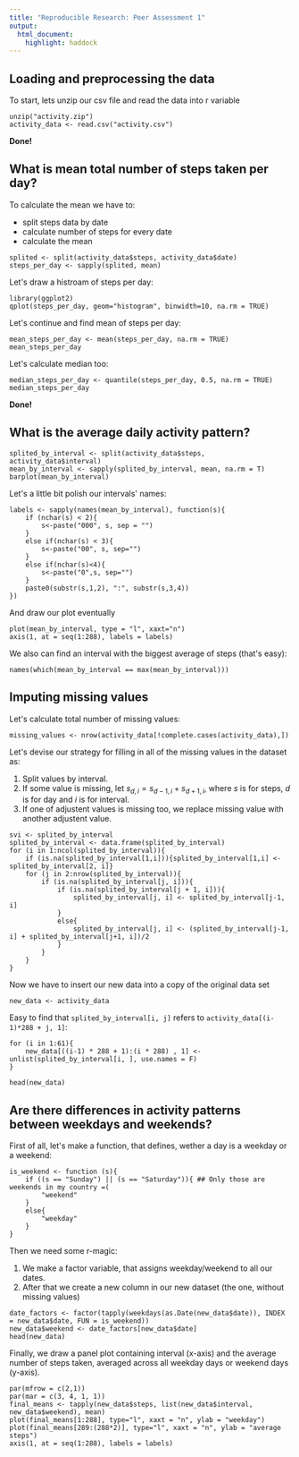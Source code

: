 ```yaml
---
title: "Reproducible Research: Peer Assessment 1"
output: 
  html_document: 
    highlight: haddock
---
```



## Loading and preprocessing the data
To start, lets unzip our csv file and read the data into r variable 
```{r}
unzip("activity.zip")
activity_data <- read.csv("activity.csv")
```
__Done!__

## What is mean total number of steps taken per day?

To calculate the mean we have to:

* split steps data by date
* calculate number of steps for every date
* calculate the mean

```{r}
splited <- split(activity_data$steps, activity_data$date)
steps_per_day <- sapply(splited, mean)
```

Let's draw a histroam of steps per day:
```{r}
library(ggplot2)
qplot(steps_per_day, geom="histogram", binwidth=10, na.rm = TRUE)
```

Let's continue and find mean of steps per day:
```{r}
mean_steps_per_day <- mean(steps_per_day, na.rm = TRUE)
mean_steps_per_day
```
Let's calculate median too:
```{r}
median_steps_per_day <- quantile(steps_per_day, 0.5, na.rm = TRUE)
median_steps_per_day
```

**Done!**

## What is the average daily activity pattern?
```{r}
splited_by_interval <- split(activity_data$steps, activity_data$interval)
mean_by_interval <- sapply(splited_by_interval, mean, na.rm = T)
barplot(mean_by_interval)
```

Let's a little bit polish our intervals' names:
```{r}
labels <- sapply(names(mean_by_interval), function(s){
    if (nchar(s) < 2){
        s<-paste("000", s, sep = "")
    }
    else if(nchar(s) < 3){
        s<-paste("00", s, sep="")
    }
    else if(nchar(s)<4){
        s<-paste("0",s, sep="")
    }
    paste0(substr(s,1,2), ":", substr(s,3,4))
})
```

And draw our plot eventually
```{r}
plot(mean_by_interval, type = "l", xaxt="n")
axis(1, at = seq(1:288), labels = labels)
```

We also can find an interval with the biggest average of steps (that's easy):
```{r}
names(which(mean_by_interval == max(mean_by_interval)))
```

## Imputing missing values

Let's calculate total number of missing values:
```{r}
missing_values <- nrow(activity_data[!complete.cases(activity_data),])
```

Let's devise our strategy for filling in all of the missing values in the dataset as:
1. Split values by interval.  
2. If some value is missing, let $s_{d,i} = s_{d - 1, i} + s_{d + 1, i}$, where $s$ is for steps, $d$ is for day and $i$ is for interval.  
3. If one of adjustent values is missing too, we replace missing value with another adjustent value.


```{r}
svi <- splited_by_interval
splited_by_interval <- data.frame(splited_by_interval)
for (i in 1:ncol(splited_by_interval)){
    if (is.na(splited_by_interval[1,i])){splited_by_interval[1,i] <- splited_by_interval[2, i]}
    for (j in 2:nrow(splited_by_interval)){
        if (is.na(splited_by_interval[j, i])){
            if (is.na(splited_by_interval[j + 1, i])){
                splited_by_interval[j, i] <- splited_by_interval[j-1, i]
            }
            else{
                splited_by_interval[j, i] <- (splited_by_interval[j-1, i] + splited_by_interval[j+1, i])/2
            }
        }
    }
}
```

Now we have to insert our new data into a copy of the original data set
```{r}
new_data <- activity_data
```
Easy to find that  ```splited_by_interval[i, j]``` refers to ```activity_data[(i-1)*288 + j, 1]```:

```{r}
for (i in 1:61){
    new_data[((i-1) * 288 + 1):(i * 288) , 1] <- unlist(splited_by_interval[i, ], use.names = F)
}

head(new_data)

```

## Are there differences in activity patterns between weekdays and weekends?

First of all, let's make a function, that defines, wether a day is a weekday or a weekend:
```{r}
is_weekend <- function (s){
    if ((s == "Sunday") || (s == "Saturday")){ ## Only those are weekends in my country =(
        "weekend"
    }
    else{
        "weekday"
    }
}
```
Then we need some r-magic:
1. We make a factor variable, that assigns weekday/weekend to all our dates. 
2. After that we create a new column in our new dataset (the one, without missing values)
```{r}
date_factors <- factor(tapply(weekdays(as.Date(new_data$date)), INDEX = new_data$date, FUN = is_weekend))
new_data$weekend <- date_factors[new_data$date]
head(new_data)
```

Finally, we draw a panel plot containing interval (x-axis) and the average number of steps taken, averaged across all weekday days or weekend days (y-axis). 

```{r}
par(mfrow = c(2,1))
par(mar = c(3, 4, 1, 1))
final_means <- tapply(new_data$steps, list(new_data$interval, new_data$weekend), mean)
plot(final_means[1:288], type="l", xaxt = "n", ylab = "weekday")
plot(final_means[289:(288*2)], type="l", xaxt = "n", ylab = "average steps")
axis(1, at = seq(1:288), labels = labels)

```
